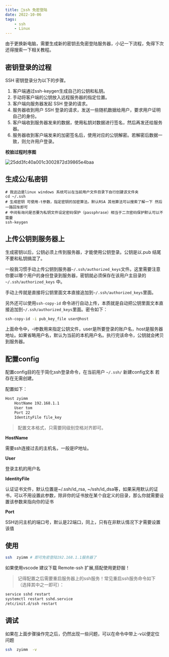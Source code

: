 ```yaml
---
title: 👣ssh 免密登陆
date: 2022-10-06
tags: 
    - ssh
    - Linux
---
```


由于更换新电脑，需要生成新的密钥去免密登陆服务器，小记一下流程，免得下次还得搜索一下相关教程。

## 密钥登录的过程

SSH 密钥登录分为以下的步骤。

1. 客户端通过ssh-keygen生成自己的公钥和私钥。
2. 手动将客户端的公钥放入远程服务器的指定位置。
3. 客户端向服务器发起 SSH 登录的请求。
4. 服务器收到用户 SSH 登录的请求，发送一些随机数据给用户，要求用户证明自己的身份。
5. 客户端收到服务器发来的数据，使用私钥对数据进行签名，然后再发还给服务器。
6. 服务器收到客户端发来的加密签名后，使用对应的公钥解密。若解密后数据一致，则允许用户登录。

**校验过程时序图**

![25dd3fc40a001c3002872d39865e4baa](http://api.img.zyimm.com/media/20231227/25dd3fc40a001c3002872d39865e4baa.png)


<!--more-->
## 生成公/私密钥

```shell
# 我这边是linux windows 系统可以在当前用户文件目录下自行创建该文件夹
cd ~/.ssh 
# 生成密钥 可使用-t参数，指定密钥的加密算法。默认RSA 其他算法可以搜索了解一下 然后一路回车即可
# 中间有询问是否要为私钥文件设定密码保护（passphrase）相当于二次密码保护默认可以不需要
ssh-keygen

```

## 上传公钥到服务器上

生成密钥以后，公钥必须上传到服务器，才能使用公钥登录。公钥是以.pub 结尾不要和私钥搞混了。

一般我习惯手动上传公钥到服务器`~/.ssh/authorized_keys`文件。这里需要注意你要以哪个用户的身份登录到服务器，密钥就必须保存在该用户主目录的`~/.ssh/authorized_keys` 中。

手动上传就是直接将公钥里面文本直接追加到`~/.ssh/authorized_keys`里面。

另外还可以使用`ssh-copy-id` 命令进行自动上传，本质就是自动把公钥里面文本直接追加到`~/.ssh/authorized_keys`里面。密令如下：

```sh
ssh-copy-id -i pub_key_file user@host
```

上面命令中，-i参数用来指定公钥文件，user是所要登录的账户名，host是服务器地址。如果省略用户名，默认为当前的本机用户名。执行完该命令，公钥就会拷贝到服务器。

## 配置config

配置config目的在于简化ssh登录命令，在当前用户 `~/.ssh/` 新建config文本 若存在无需创建。

配置如下：

```sh
Host zyimm
    HostName 192.168.1.1
    User tom
    Port 22
    IdentityFile file_key
```

> 配置文本格式，只需要同级别空格对齐即可。

**HostName**

需要ssh连接过去的主机名，一般是IP地址。

**User**

登录主机的用户名

**IdentityFile**

认证证书文件，默认位置是~/.ssh/id_rsa, ~/ssh/id_dsa等，如果采用默认的证书，可以不用设置此参数，除非你的证书放在某个自定义的目录，那么你就需要设置该参数来指向你的证书

**Port**

SSH访问主机的端口号，默认是22端口，同上，只有在非默认情况下才需要设置该值

## 使用

```sh
ssh  zyimm # 即可免密登陆192.168.1.1服务器了
```

如果使用vscode 建议下载 Remote-ssh 扩展,搭配使用更舒服！

> 记得配置之后需要重启服务器上的ssh服务！常见重启ssh服务命令如下（选择其中之一即可）：

```sh
service sshd restart
systemctl restart sshd.service
/etc/init.d/ssh restart
```

## 调试

如果在上面步骤操作完之后，仍然出现一些问题，可以在命令中带上-v以便定位问题

```sh
ssh  zyimm  -v
```
